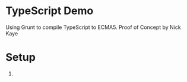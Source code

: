 TypeScript Demo
===============
Using Grunt to compile TypeScript to ECMA5.  Proof of Concept by Nick Kaye

Setup
=====

1.
